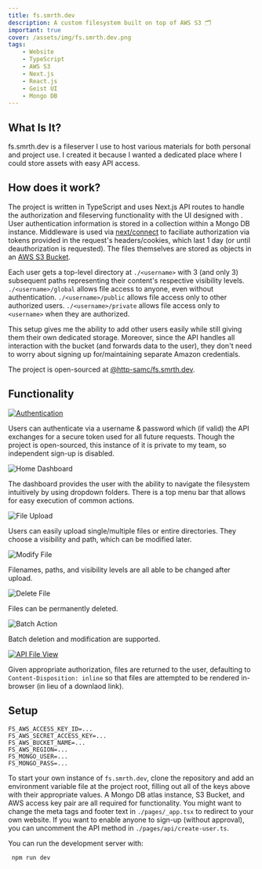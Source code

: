 ```yaml
---
title: fs.smrth.dev
description: A custom filesystem built on top of AWS S3 🗂
important: true
cover: /assets/img/fs.smrth.dev.png
tags:
    - Website
    - TypeScript
    - AWS S3
    - Next.js
    - React.js
    - Geist UI
    - Mongo DB
---
```


## What Is It?
fs.smrth.dev is a fileserver I use to host various materials for both personal and project use. I created it because I wanted a dedicated place where I could store assets with easy API access.

## How does it work?
The project is written in TypeScript and uses Next.js API routes to handle the authorization and fileserving functionality with the UI designed with . User authentication information is stored in a collection within a Mongo DB instance. Middleware is used via [next/connect](https://www.npmjs.com/package/next-connect) to faciliate authorization via tokens provided in the request's headers/cookies, which last 1 day (or until deauthorization is requested). The files themselves are stored as objects in an [AWS S3 Bucket](https://aws.amazon.com/s3/).

Each user gets a top-level directory at `./<username>` with 3 (and only 3) subsequent paths representing their content's respective visibility levels. `./<username>/global` allows file access to anyone, even without authentication. `./<username>/public` allows file access only to other authorized users. `./<username>/private` allows file access only to `<username>` when they are authorized.

This setup gives me the ability to add other users easily while still giving them their own dedicated storage. Moreover, since the API handles all interaction with the bucket (and forwards data to the user), they don't need to worry about signing up for/maintaining separate Amazon credentials.

The project is open-sourced at [@http-samc/fs.smrth.dev](https://github.com/http-samc/fs.smrth.dev).

## Functionality
[![ Authentication](https://fs.smrth.dev/smrth/global/dev/smrth.dev/fs.smrth.dev/auth.png)](https://fs.smrth.dev)

Users can authenticate via a username & password which (if valid) the API exchanges for a secure token used for all future requests. Though the project is open-sourced, this instance of it is private to my team, so independent sign-up is disabled.

![ Home Dashboard](https://fs.smrth.dev/smrth/global/dev/smrth.dev/fs.smrth.dev/home.png)

The dashboard provides the user with the ability to navigate the filesystem intuitively by using dropdown folders. There is a top menu bar that allows for easy execution of common actions.

![ File Upload](https://fs.smrth.dev/smrth/global/dev/smrth.dev/fs.smrth.dev/upload.png)

Users can easily upload single/multiple files or entire directories. They choose a visibility and path, which can be modified later.

![ Modify File](https://fs.smrth.dev/smrth/global/dev/smrth.dev/fs.smrth.dev/modify.png)

Filenames, paths, and visibility levels are all able to be changed after upload.

![ Delete File](https://fs.smrth.dev/smrth/global/dev/smrth.dev/fs.smrth.dev/delete.png)

Files can be permanently deleted.

![ Batch Action](https://fs.smrth.dev/smrth/global/dev/smrth.dev/fs.smrth.dev/batch.png)

Batch deletion and modification are supported.

[![ API File View](https://fs.smrth.dev/smrth/global/dev/smrth.dev/fs.smrth.dev/view-file.png)](https://fs.smrth.dev/smrth/global/dev/smrth.dev/fs.smrth.dev/view-file.png)

Given appropriate authorization, files are returned to the user, defaulting to `Content-Disposition: inline` so that files are attempted to be rendered in-browser (in lieu of a downlaod link).

## Setup

```python::.env
FS_AWS_ACCESS_KEY_ID=...
FS_AWS_SECRET_ACCESS_KEY=...
FS_AWS_BUCKET_NAME=...
FS_AWS_REGION=...
FS_MONGO_USER=...
FS_MONGO_PASS=...
```

To start your own instance of `fs.smrth.dev`, clone the repository and add an environment variable file at the project root, filling out all of the keys above with their appropriate values. A Mongo DB atlas instance, S3 Bucket, and AWS access key pair are all required for functionality. You might want to change the meta tags and footer text in `./pages/_app.tsx` to redirect to your own website. If you want to enable anyone to sign-up (without approval), you can uncomment the API method in `./pages/api/create-user.ts`.

You can run the development server with:

` npm run dev`